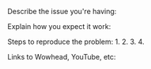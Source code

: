 Describe the issue you're having:

Explain how you expect it work:

Steps to reproduce the problem:
1.
2.
3.
4.

Links to Wowhead, YouTube, etc:
